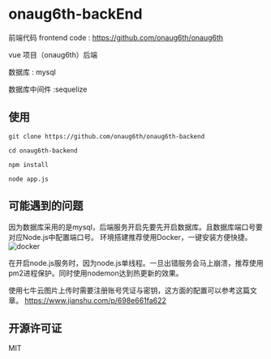 # onaug6th-backEnd

前端代码 frontend code : https://github.com/onaug6th/onaug6th

vue 项目（onaug6th）后端

数据库 : mysql

数据库中间件 :sequelize

## 使用

```
git clone https://github.com/onaug6th/onaug6th-backend

cd onaug6th-backend

npm install

node app.js

```

## 可能遇到的问题
因为数据库采用的是mysql，后端服务开启先要先开启数据库。且数据库端口号要对应Node.js中配置端口号。
环境搭建推荐使用Docker，一键安装方便快捷。
<img src="http://oz1y7s5ij.bkt.clouddn.com/images/common/git-intro/%E5%B1%8F%E5%B9%95%E5%BF%AB%E7%85%A7%202018-06-02%20%E4%B8%8A%E5%8D%8810.25.15.png" alt="docker">

在开启node.js服务时，因为node.js单线程。一旦出错服务会马上崩溃，推荐使用pm2进程保护。同时使用nodemon达到热更新的效果。

使用七牛云图片上传时需要注册账号凭证与密钥，这方面的配置可以参考这篇文章。
https://www.jianshu.com/p/698e661fa622

## 开源许可证

MIT
